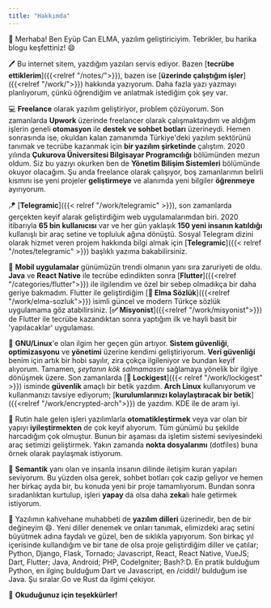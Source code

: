 ```yaml
---
title: "Hakkımda"
---
```


👋 Merhaba! Ben Eyüp Can ELMA, yazılım geliştiriciyim. Tebrikler, bu harika blogu keşfettiniz! 😄 

🖊 Bu internet sitem, yazdığım yazıları servis ediyor. Bazen [__tecrübe ettiklerim__]({{<relref "/notes/">}}), bazen ise [__üzerinde çalıştığım işler__]({{<relref "/work/">}}) hakkında yazıyorum. Daha fazla yazı yazmayı planlıyorum, çünkü öğrendiğim ve anlatmak istediğim çok şey var.

💻 __Freelance__ olarak yazılım geliştiriyor, problem çözüyorum. Son zamanlarda __Upwork__ üzerinde freelancer olarak çalışmaktaydım ve aldığım işlerin geneli __otomasyon__ ile __destek ve sohbet botları__ üzerineydi. Hemen sonrasında ise, okuldan kalan zamanımda Türkiye'deki yazılım sektörünü tanımak ve tecrübe kazanmak için __bir yazılım şirketinde__ çalıştım. 2020 yılında __Çukurova Üniversitesi Bilgisayar Programcılığı__ bölümünden mezun oldum. Siz bu yazıyı okurken ben de __Yönetim Bilişim Sistemleri__ bölümünde okuyor olacağım. Şu anda freelance olarak çalışıyor, boş zamanlarımın belirli kısmını ise yeni projeler __geliştirmeye__ ve alanımda yeni bilgiler __öğrenmeye__ ayırıyorum.

🪁 [__Telegramic__]({{< relref "/work/telegramic" >}}), son zamanlarda gerçekten keyif alarak geliştirdiğim web uygulamalarımdan biri. 2020 itibarıyla __65 bin kullanıcısı__ var ve her gün yaklaşık __150 yeni insanın katıldığı__ kullanışlı bir araç setine ve topluluk ağına dönüştü. Sosyal Telegram dizini olarak hizmet veren projem hakkında bilgi almak için [__Telegramic__]({{< relref "/notes/telegramic" >}}) başlıklı yazıma bakabilirsiniz. 

📱 __Mobil uygulamalar__ günümüzün trendi olmanın yanı sıra zaruriyeti de oldu. __Java__ ve __React Native__ ile tecrübe edindikten sonra [__Flutter__]({{<relref "/categories/flutter">}}) ile ilgilendim ve özel bir sebep olmadıkça bir daha geriye bakmadım. Flutter ile geliştirdiğim [__🍏 Elma Sözlük__]({{<relref "/work/elma-sozluk">}}) isimli güncel ve modern Türkçe sözlük uygulamama göz atabilirsiniz. [__✅ Misyonist__]({{<relref "/work/misyonist">}}) de Flutter ile tecrübe kazandıktan sonra yaptığım ilk ve hayli basit bir 'yapılacaklar' uygulaması.

🐧 __GNU/Linux__'e olan ilgim her geçen gün artıyor. __Sistem güvenliği__, __optimizasyonu__ ve __yönetimi__ üzerine kendimi geliştiriyorum. __Veri güvenliği__ benim için artık bir hobi sayılır, zira çokça ilgileniyor ve bundan keyif alıyorum. Tamamen, _şeytanın kök salmamasını_ sağlamaya yönelik bir ilgiye dönüşmek üzere. Son zamanlarda [__🔐 Lockigest__]({{< relref "/work/lockigest" >}}) isminde __güvenlik__ amaçlı bir betik yazdım. __Arch Linux__ kullanıyorum ve kullanmanızı tavsiye ediyorum; [__kurulumlarınızı kolaylaştıracak bir betik__]({{<relref "/work/encrypted-arch">}}) de yazdım. KDE ile de aram iyi.

🚗 Rutin hale gelen işleri yazılımlarla __otomatikleştirmek__ veya var olan bir yapıyı __iyileştirmekten__ de çok keyif alıyorum. Tüm günümü bu şekilde harcadığım çok olmuştur. Bunun bir aşaması da işletim sistemi seviyesindeki araç setimizi geliştirmek. Yakın zamanda __nokta dosyalarımı__ (dotfiles) buna örnek olarak paylaşmak istiyorum.

🤖 __Semantik__ yanı olan ve insanla insanın dilinde iletişim kuran yapıları seviyorum. Bu yüzden olsa gerek, sohbet botları çok cazip geliyor ve hemen her birkaç ayda bir, bu konuda yeni bir proje tamamlıyorum. Bundan sonra sıradanlıktan kurtulup, işleri **yapay** da olsa daha **zeka**lı hale getirmek istiyorum.

🎨 Yazılımın kahvehane muhabbeti de __yazılım dilleri__ üzerinedir, ben de bir değineyim 😄. Yeni diller denemek ve onları tanımak, elimizdeki araç setini büyütmek adına faydalı ve güzel, ben de sıklıkla yapıyorum. Son birkaç yıl içerisinde kullandığım ve bir tane de olsa proje geliştirdiğim diller ve çatılar; Python, Django, Flask, Tornado; Javascript, React, React Native, VueJS; Dart, Flutter; Java, Android; PHP, CodeIgniter; Bash?:D. En pratik bulduğum Python, en ilginç bulduğum Dart ve Javascript, en /ciddi!/ bulduğum ise Java. Şu sıralar Go ve Rust da ilgimi çekiyor.

🎉 __Okuduğunuz için teşekkürler!__
